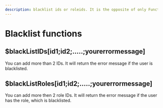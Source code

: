 ```yaml
---
description: blacklist ids or roleids. It is the opposite of only Functions
---
```


# Blacklist functions

## $blackListIDs\[id1;id2;.....;yourerrormessage\]

You can add more than 2 IDs. It will return the error message if the user is blacklisted.

## $blackListRoles\[id1;id2;.....;yourerrormessage\]

You can add more then 2 role IDs. It will return the error message if the user has the role, which is blacklisted.

